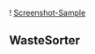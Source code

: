   !                              [Screenshot-Sample](Images/Screenshot-Sample.png)


## WasteSorter

